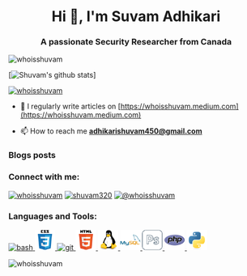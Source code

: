 <h1 align="center">Hi 👋, I'm Suvam Adhikari</h1>
<h3 align="center">A passionate Security Researcher from Canada</h3>

<p align="left"> <img src="https://komarev.com/ghpvc/?username=whoisshuvam&label=Profile%20views&color=0e75b6&style=flat" alt="whoisshuvam" /> </p>

[![Shuvam's github stats](https://github-readme-stats.vercel.app/api?username=whoisshuvam&show_icons=true&title_color=fff&icon_color=79ff97&text_color=9f9f9f&bg_color=151515&count_private=true)]

<p align="left"> <a href="https://twitter.com/whoisshuvam" target="blank"><img src="https://img.shields.io/twitter/follow/whoisshuvam?logo=twitter&style=for-the-badge" alt="whoisshuvam" /></a> </p>

- 📝 I regularly write articles on [https://whoisshuvam.medium.com](https://whoisshuvam.medium.com)

- 📫 How to reach me **adhikarishuvam450@gmail.com**

### Blogs posts
<!-- BLOG-POST-LIST:START -->
<!-- BLOG-POST-LIST:END -->

<h3 align="left">Connect with me:</h3>
<p align="left">
<a href="https://twitter.com/whoisshuvam" target="blank"><img align="center" src="https://raw.githubusercontent.com/rahuldkjain/github-profile-readme-generator/master/src/images/icons/Social/twitter.svg" alt="whoisshuvam" height="30" width="40" /></a>
<a href="https://instagram.com/ppp" target="blank"><img align="center" src="https://raw.githubusercontent.com/rahuldkjain/github-profile-readme-generator/master/src/images/icons/Social/instagram.svg" alt="shuvam320" height="30" width="40" /></a>
<a href="https://medium.com/@whoisshuvam" target="blank"><img align="center" src="https://raw.githubusercontent.com/rahuldkjain/github-profile-readme-generator/master/src/images/icons/Social/medium.svg" alt="@whoisshuvam" height="30" width="40" /></a>
</p>

<h3 align="left">Languages and Tools:</h3>
<p align="left"> <a href="https://www.gnu.org/software/bash/" target="_blank"> <img src="https://www.vectorlogo.zone/logos/gnu_bash/gnu_bash-icon.svg" alt="bash" width="40" height="40"/> </a> <a href="https://www.w3schools.com/css/" target="_blank"> <img src="https://raw.githubusercontent.com/devicons/devicon/master/icons/css3/css3-original-wordmark.svg" alt="css3" width="40" height="40"/> </a> <a href="https://git-scm.com/" target="_blank"> <img src="https://www.vectorlogo.zone/logos/git-scm/git-scm-icon.svg" alt="git" width="40" height="40"/> </a> <a href="https://www.w3.org/html/" target="_blank"> <img src="https://raw.githubusercontent.com/devicons/devicon/master/icons/html5/html5-original-wordmark.svg" alt="html5" width="40" height="40"/> </a> <a href="https://www.linux.org/" target="_blank"> <img src="https://raw.githubusercontent.com/devicons/devicon/master/icons/linux/linux-original.svg" alt="linux" width="40" height="40"/> </a> <a href="https://www.mysql.com/" target="_blank"> <img src="https://raw.githubusercontent.com/devicons/devicon/master/icons/mysql/mysql-original-wordmark.svg" alt="mysql" width="40" height="40"/> </a> <a href="https://www.photoshop.com/en" target="_blank"> <img src="https://raw.githubusercontent.com/devicons/devicon/master/icons/photoshop/photoshop-line.svg" alt="photoshop" width="40" height="40"/> </a> <a href="https://www.php.net" target="_blank"> <img src="https://raw.githubusercontent.com/devicons/devicon/master/icons/php/php-original.svg" alt="php" width="40" height="40"/> </a> <a href="https://www.python.org" target="_blank"> <img src="https://raw.githubusercontent.com/devicons/devicon/master/icons/python/python-original.svg" alt="python" width="40" height="40"/> </a> </p>

<p><img align="center" src="https://github-readme-stats.vercel.app/api/top-langs?username=whoisshuvam&show_icons=true&locale=en&layout=compact" alt="whoisshuvam" /></p>
